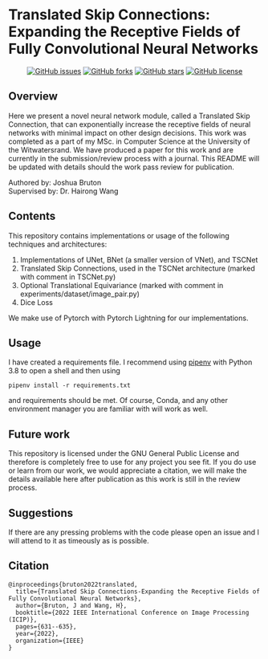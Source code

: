 # Translated Skip Connections: Expanding the Receptive Fields of Fully Convolutional Neural Networks
<div align="center">

[![GitHub issues](https://img.shields.io/github/issues/JoshuaDBruton/TSC)](https://github.com/JoshuaDBruton/TSC/issues)
[![GitHub forks](https://img.shields.io/github/forks/JoshuaDBruton/TSC)](https://github.com/JoshuaDBruton/TSC/network)
[![GitHub stars](https://img.shields.io/github/stars/JoshuaDBruton/TSC)](https://github.com/JoshuaDBruton/TSC/stargazers)
[![GitHub license](https://img.shields.io/github/license/JoshuaDBruton/TSC)](https://github.com/JoshuaDBruton/TSC/blob/main/LICENSE)

</div>

## Overview
Here we present a novel neural network module, called a Translated Skip Connection, that can exponentially increase the receptive fields of neural networks with minimal impact on other design decisions. This work was completed as a part of my MSc. in Computer Science at the University of the Witwatersrand.
We have produced a paper for this work and are currently in the submission/review process with a journal. This README will be updated with details should the work pass review for publication.

Authored by: Joshua Bruton  
Supervised by: Dr. Hairong Wang  

## Contents
This repository contains implementations or usage of the following techniques and architectures:
1. Implementations of UNet, BNet (a smaller version of VNet), and TSCNet
2. Translated Skip Connections, used in the TSCNet architecture (marked with comment in TSCNet.py)
3. Optional Translational Equivariance (marked with comment in experiments/dataset/image_pair.py)
4. Dice Loss

We make use of Pytorch with Pytorch Lightning for our implementations.

## Usage
I have created a requirements file. I recommend using [pipenv](https://pypi.org/project/pipenv/) with Python 3.8 to open a shell and then using
~~~
pipenv install -r requirements.txt
~~~
and requirements should be met. Of course, Conda, and any other environment manager you are familiar with will work as well.

## Future work
This repository is licensed under the GNU General Public License and therefore is completely free to use for any project you see fit. If you do use or learn from our work, we would appreciate a citation, we will make the details available here after publication as this work is still in the review process.

## Suggestions
If there are any pressing problems with the code please open an issue and I will attend to it as timeously as is possible.

## Citation
~~~
@inproceedings{bruton2022translated,
  title={Translated Skip Connections-Expanding the Receptive Fields of Fully Convolutional Neural Networks},
  author={Bruton, J and Wang, H},
  booktitle={2022 IEEE International Conference on Image Processing (ICIP)},
  pages={631--635},
  year={2022},
  organization={IEEE}
}
~~~
